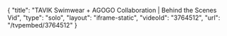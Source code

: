{
    "title": "TAVIK Swimwear + AGOGO Collaboration | Behind the Scenes Vid",
    "type": "solo",
    "layout": "iframe-static",
    "videoId": "3764512",
    "url": "\/tvpembed\/3764512"
}